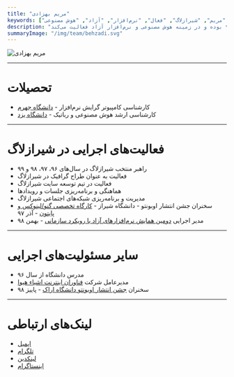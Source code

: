```yaml
---
title: "مریم بهزادی"
keywords: ["بهزادی", "مریم", "شیرازلاگ", "فعال", "نرم‌افزار", "آزاد", "هوش مصنوعی"]
description: "مریم بهزادی از راهبران شیرازلاگ از سال ۹۶ تا ۹۹ بوده و در زمینه هوش مصنوعی و نرم‌افزار آزاد فعالیت می‌کند."
summaryImage: "/img/team/behzadi.svg"
---
```

![مریم بهزادی](/img/team/behzadi.svg)

---

# تحصیلات
* کارشناسی کامپیوتر گرایش نرم‌افزار - 
[دانشگاه جهرم](https://www.jahromu.ac.ir/fa)
* کارشناسی ارشد هوش مصنوعی و رباتیک -
[دانشگاه یزد](https://yazd.ac.ir/)

---

# فعالیت‌های اجرایی در شیرازلاگ
* راهبر منتخب شیرازلاگ در سال‌های ۹۶، ۹۷، ۹۸ و ۹۹
* فعالیت به عنوان طراح گرافیک در شیرازلاگ
* فعالیت در تیم توسعه سایت شیرازلاگ
* هماهنگی و برنامه‌ریزی جلسات و رویدادها
* مدیریت و برنامه‌ریزی شبکه‌های اجتماعی شیرازلاگ
* سخنران جشن انتشار اوبونتو - دانشگاه شیراز - 
[کارگاه تخصصی گنو/لینوکس و پایتون](https://shirazlug.ir/events/event5_ubuntu_python_workshop/) - 
آذر ۹۷
* مدیر اجرایی
[دومین همایش نرم‌افزارهای آزاد با رویکرد سازمانی](https://shirazlug.ir/events/event8_free_software_conf_2/) - بهمن ۹۸
 
---

# سایر مسئولیت‌های اجرایی
* مدرس دانشگاه از سال ۹۶
* مدیرعامل شرکت 
[فناوران اینترنت اشیاء هیوا](https://hiva-iot.com/)
* سخنران 
[جشن انتشار اوبونتو دانشگاه اراک](http://araku.ac.ir/-/%D8%AC%D8%B4%D9%86-%D8%A7%D9%86%D8%AA%D8%B4%D8%A7%D8%B1-%D8%A7%D9%88%D8%A8%D9%88%D9%86%D8%AA%D9%88-%D9%88-%D9%87%D9%85%D8%A7%DB%8C%D8%B4-%D9%84%DB%8C%D9%86%D9%88%DA%A9%D8%B3-%D9%88-%D8%A8%D8%B1%D9%86%D8%A7%D9%85%D9%87-%D9%86%D9%88%DB%8C%D8%B3%DB%8C) - پاییز ۹۸

---

# لینک‌های ارتباطی
* [ایمیل](mailto:behzadi@shirazlug.ir)
* [تلگرام](https://t.me/mariebehzadi)
* [لینکدین](https://linkedin.com/in/mariebehzadi) 
* [اینستاگرام](https://www.instagram.com/mariebehzadi)

